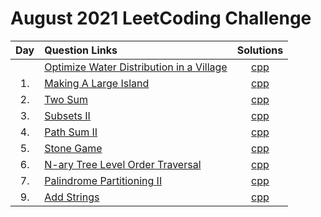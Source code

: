 # August 2021 LeetCoding Challenge

| Day | Question Links                                                                                                                               |                   Solutions                    |
| :-: | :------------------------------------------------------------------------------------------------------------------------------------------- | :--------------------------------------------: |
|  | [Optimize Water Distribution in a Village](https://leetcode.com/explore/challenge/card/august-leetcoding-challenge-2021/613/week-1-august-1st-august-7th/3834/) | [cpp](./Optimize%20Water%20Distribution%20in%20a%20Village.cpp) |
| 1.  | [Making A Large Island](https://leetcode.com/explore/challenge/card/august-leetcoding-challenge-2021/613/week-1-august-1st-august-7th/3835/) | [cpp](./01.%20Making%20A%20Large%20Island.cpp) |
| 2.  | [Two Sum](https://leetcode.com/explore/challenge/card/august-leetcoding-challenge-2021/613/week-1-august-1st-august-7th/3836/)               |          [cpp](./02.%20Two%20Sum.cpp)          |
| 3.  | [Subsets II](https://leetcode.com/explore/challenge/card/august-leetcoding-challenge-2021/613/week-1-august-1st-august-7th/3837/)            |        [cpp](./03.%20Subsets%20II.cpp)         |
| 4.  | [Path Sum II](https://leetcode.com/explore/challenge/card/august-leetcoding-challenge-2021/613/week-1-august-1st-august-7th/3838/)           |       [cpp](./04.%20Path%20Sum%20II.cpp)       |
| 5.  | [Stone Game](https://leetcode.com/explore/challenge/card/august-leetcoding-challenge-2021/613/week-1-august-1st-august-7th/3870/)           |       [cpp](./05.%20Stone%20Game.cpp)       |
| 6.  | [N-ary Tree Level Order Traversal](https://leetcode.com/explore/challenge/card/august-leetcoding-challenge-2021/613/week-1-august-1st-august-7th/3871/)           |       [cpp](./06.%20N-ary%20Tree%20Level%20Order%20Traversal.cpp)       |
| 7.  | [Palindrome Partitioning II](https://leetcode.com/explore/challenge/card/august-leetcoding-challenge-2021/613/week-1-august-1st-august-7th/3872/)           |       [cpp](./07.%20Palindrome%20Partitioning%20II.cpp)       |
| 9.  | [Add Strings](https://leetcode.com/explore/challenge/card/august-leetcoding-challenge-2021/614/week-2-august-8th-august-14th/3875/)           |       [cpp](./09.%20Add%20Strings.cpp)       |
